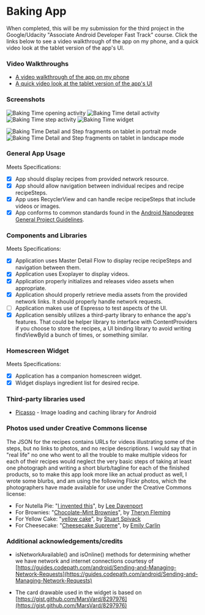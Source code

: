 # Baking App
When completed, this will be my submission for the third project in the Google/Udacity "Associate Android Developer Fast Track" course. Click the links below to see a video walkthrough of the app on my phone, and a quick video look at the tablet version of the app's UI.

### Video Walkthroughs

* [A video walkthrough of the app on my phone](https://youtu.be/NCMpv-NfJbw)
* [A quick video look at the tablet version of the app's UI](https://youtu.be/ka6TEsdS_bw)

### Screenshots

![Baking Time opening activity](https://github.com/tachyonlabs/Google-Udacity-Associate-Android-Developer-Fast-Track-Baking-App/blob/master/baking-time-phone-1.png)    ![Baking Time detail activity](https://github.com/tachyonlabs/Google-Udacity-Associate-Android-Developer-Fast-Track-Baking-App/blob/master/baking-time-phone-2.png)    ![Baking Time step activity](https://github.com/tachyonlabs/Google-Udacity-Associate-Android-Developer-Fast-Track-Baking-App/blob/master/baking-time-phone-3.png)    ![Baking Time widget](https://github.com/tachyonlabs/Google-Udacity-Associate-Android-Developer-Fast-Track-Baking-App/blob/master/baking-time-phone-4.png)

![Baking Time Detail and Step fragments on tablet in portrait mode](https://github.com/tachyonlabs/Google-Udacity-Associate-Android-Developer-Fast-Track-Baking-App/blob/master/baking-time-tablet-1.png)    ![Baking Time Detail and Step fragments on tablet in landscape mode](https://github.com/tachyonlabs/Google-Udacity-Associate-Android-Developer-Fast-Track-Baking-App/blob/master/baking-time-tablet-2.png)

### General App Usage
Meets Specifications:

* [x] App should display recipes from provided network resource.
* [x] App should allow navigation between individual recipes and recipe recipeSteps.
* [x] App uses RecyclerView and can handle recipe recipeSteps that include videos or images.
* [x] App conforms to common standards found in the [Android Nanodegree General Project Guidelines](http://udacity.github.io/android-nanodegree-guidelines/core.html).

### Components and Libraries
Meets Specifications:

* [x] Application uses Master Detail Flow to display recipe recipeSteps and navigation between them.
* [x] Application uses Exoplayer to display videos.
* [x] Application properly initializes and releases video assets when appropriate.
* [x] Application should properly retrieve media assets from the provided network links. It should properly handle network requests.
* [ ] Application makes use of Espresso to test aspects of the UI.
* [x] Application sensibly utilizes a third-party library to enhance the app's features. That could be helper library to interface with ContentProviders if you choose to store the recipes, a UI binding library to avoid writing findViewById a bunch of times, or something similar.

### Homescreen Widget
Meets Specifications:

* [x] Application has a companion homescreen widget.
* [x] Widget displays ingredient list for desired recipe.

### Third-party libraries used

* [Picasso](http://square.github.io/picasso/) - Image loading and caching library for Android

### Photos used under Creative Commons license

The JSON for the recipes contains URLs for videos illustrating some of the steps, but no links to photos, and no recipe descriptions. I would say that in "real life" no one who went to all the trouble to make multiple videos for each of their recipes would neglect the very basic steps of taking at least one photograph and writing a short blurb/tagline for each of the finished products, so to make this app look more like an actual product as well, I wrote some blurbs, and am using the following Flickr photos, which the photographers have made available for use under the Creative Commons license:

* For Nutella Pie: "[I invented this](https://www.flickr.com/photos/leedav/4328677446/)", by [Lee Davenport](https://www.flickr.com/people/leedav/)
* For Brownies: "[Chocolate-Mint Brownies](https://www.flickr.com/photos/theryn/5727350257/)", by [Theryn Fleming](https://www.flickr.com/people/theryn/)
* For Yellow Cake: "[yellow cake](https://www.flickr.com/photos/stuart_spivack/2584637478/)", by [Stuart Spivack](https://www.flickr.com/people/stuart_spivack/)
* For Cheesecake: "[Cheesecake Supreme](https://www.flickr.com/photos/cuttingboard/2699220126)", by [Emily Carlin](https://www.flickr.com/people/cuttingboard/)

### Additional acknowledgements/credits

* isNetworkAvailable() and isOnline() methods for determining whether we have network and internet connections courtesy of [https://guides.codepath.com/android/Sending-and-Managing-Network-Requests](https://guides.codepath.com/android/Sending-and-Managing-Network-Requests)

* The card drawable used in the widget is based on [https://gist.github.com/MarsVard/8297976](https://gist.github.com/MarsVard/8297976)
